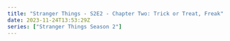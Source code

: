 ```yaml
---
title: "Stranger Things - S2E2 - Chapter Two: Trick or Treat, Freak"
date: 2023-11-24T13:53:29Z
series: ["Stranger Things Season 2"]
---
```



<mux-player stream-type="on-demand"
  src="https://kp3d-my.sharepoint.com/personal/ryoo_kp3d_onmicrosoft_com/_layouts/15/download.aspx?share=EVywWEXPTGxBmAI7JI58GHsBnOyr2kuGswsOJPEC3XJ8pQ" prefer-playback="mse" controls>
  </mux-player>
  
  
  <script src="https://cdn.jsdelivr.net/npm/@mux/mux-player"></script>
  
 <script type="application/ld+json">
 {
  "@context": "https://schema.org/",
  "@type": "VideoObject",
  "name": "Stranger Things - S2E2 - Chapter Two: Trick or Treat, Freak",
  "contentUrl": "https://stream.mux.com/3ILOeNfWJJsakUoHsc00YMuE00XFMMiUAQM1iQzYADPEk.m3u8",
  "thumbnailUrl": "https://www.themoviedb.org/t/p/original/nviyFKko4Uk1mqHxehvxGhnMHFV.jpg?width=314&fit_mode=preserve&time=25",
  "uploadDate": "2023-11-24T13:53:29Z",
}

</script>
